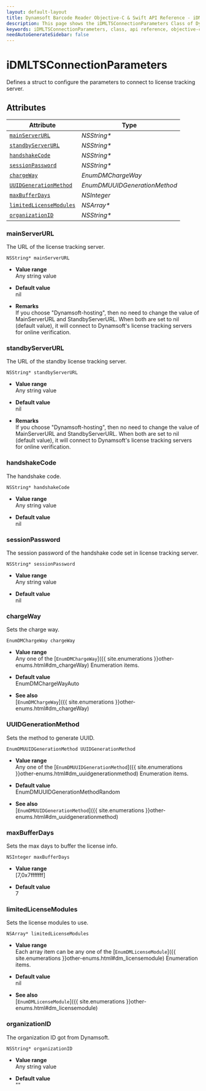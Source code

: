 ```yaml
---
layout: default-layout
title: Dynamsoft Barcode Reader Objective-C & Swift API Reference - iDMLTSConnectionParameters Class
description: This page shows the iDMLTSConnectionParameters Class of Dynamsoft Barcode Reader for iOS SDK.
keywords: iDMLTSConnectionParameters, class, api reference, objective-c, oc, swift
needAutoGenerateSidebar: false
---
```



# iDMLTSConnectionParameters

Defines a struct to configure the parameters to connect to license tracking server.  



## Attributes
    
| Attribute | Type |
|---------- | ---- |
| [`mainServerURL`](#mainserverurl) | *NSString\** |
| [`standbyServerURL`](#standbyserverurl) | *NSString\** |
| [`handshakeCode`](#handshakecode) | *NSString\** |
| [`sessionPassword`](#sessionpassword) | *NSString\** |
| [`chargeWay`](#chargeway) | *EnumDMChargeWay* |
| [`UUIDGenerationMethod`](#uuidgenerationmethod) | *EnumDMUUIDGenerationMethod* |
| [`maxBufferDays`](#maxbufferdays) | *NSInteger* |
| [`limitedLicenseModules`](#limitedlicensemodules) | *NSArray\** |
| [`organizationID`](#organizationid) | *NSString\** |


### mainServerURL

The URL of the license tracking server.

```objc
NSString* mainServerURL
```

- **Value range**   
    Any string value   
      
- **Default value**   
    nil

- **Remarks**   
    If you choose "Dynamsoft-hosting", then no need to change the value of MainServerURL and StandbyServerURL. When both are set to nil (default value), it will connect to Dynamsoft's license tracking servers for online verification.


### standbyServerURL

The URL of the standby license tracking server.

```objc
NSString* standbyServerURL
```

- **Value range**   
    Any string value   
      
- **Default value**   
    nil

- **Remarks**   
    If you choose "Dynamsoft-hosting", then no need to change the value of MainServerURL and StandbyServerURL. When both are set to nil (default value), it will connect to Dynamsoft's license tracking servers for online verification.   


### handshakeCode

The handshake code.

```objc
NSString* handshakeCode
```

- **Value range**   
    Any string value   
      
- **Default value**   
    nil

### sessionPassword

The session password of the handshake code set in license tracking server.

```objc
NSString* sessionPassword
```

- **Value range**   
    Any string value   
      
- **Default value**   
    nil


### chargeWay

Sets the charge way.

```objc
EnumDMChargeWay chargeWay
```

- **Value range**   
    Any one of the [`EnumDMChargeWay`]({{ site.enumerations }}other-enums.html#dm_chargeWay) Enumeration items.   
      
- **Default value**   
    EnumDMChargeWayAuto   
    
- **See also**  
    [`EnumDMChargeWay`]({{ site.enumerations }}other-enums.html#dm_chargeWay)    


### UUIDGenerationMethod

Sets the method to generate UUID.

```objc
EnumDMUUIDGenerationMethod UUIDGenerationMethod
```

- **Value range**   
    Any one of the [`EnumDMUUIDGenerationMethod`]({{ site.enumerations }}other-enums.html#dm_uuidgenerationmethod) Enumeration items.   
      
- **Default value**   
    EnumDMUUIDGenerationMethodRandom   
    
- **See also**  
    [`EnumDMUUIDGenerationMethod`]({{ site.enumerations }}other-enums.html#dm_uuidgenerationmethod)    

### maxBufferDays

Sets the max days to buffer the license info.

```objc
NSInteger maxBufferDays
```

- **Value range**   
    [7,0x7fffffff]  
      
- **Default value**   
    7  
    

### limitedLicenseModules

Sets the license modules to use.

```objc
NSArray* limitedLicenseModules
```

- **Value range**   
    Each array item can be any one of the [`EnumDMLicenseModule`]({{ site.enumerations }}other-enums.html#dm_licensemodule) Enumeration items.   
      
- **Default value**   
    nil   
    
- **See also**  
    [`EnumDMLicenseModule`]({{ site.enumerations }}other-enums.html#dm_licensemodule)    


### organizationID
The organization ID got from Dynamsoft.
```objc
NSString* organizationID
```
- **Value range**   
    Any string value   
      
- **Default value**   
    ""
